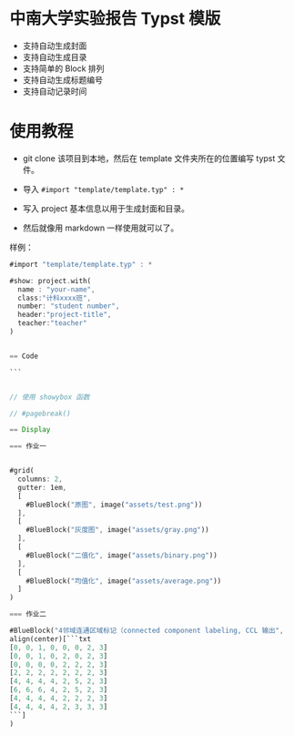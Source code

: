 # 中南大学实验报告 Typst 模版

* 支持自动生成封面
* 支持自动生成目录
* 支持简单的 Block 排列
* 支持自动生成标题编号
* 支持自动记录时间

# 使用教程

* git clone 该项目到本地，然后在 template 文件夹所在的位置编写 typst 文件。

* 导入 `#import "template/template.typ" : * `
* 写入 project 基本信息以用于生成封面和目录。
* 然后就像用 markdown 一样使用就可以了。



样例：

````rust
#import "template/template.typ" : * 

#show: project.with(
  name : "your-name",
  class:"计科xxxx班",
  number: "student number",
  header:"project-title",
  teacher:"teacher"
)


== Code 

```


// 使用 showybox 函数

// #pagebreak()

== Display 

=== 作业一


#grid(
  columns: 2,
  gutter: 1em,
  [
    #BlueBlock("原图", image("assets/test.png"))
  ],
  [
    #BlueBlock("灰度图", image("assets/gray.png"))
  ],
  [
    #BlueBlock("二值化", image("assets/binary.png"))
  ],
  [
    #BlueBlock("均值化", image("assets/average.png"))
  ]
)

=== 作业二

#BlueBlock("4邻域连通区域标记（connected component labeling, CCL 输出", 
align(center)[```txt
[0, 0, 1, 0, 0, 0, 2, 3]
[0, 0, 1, 0, 2, 0, 2, 3]
[0, 0, 0, 0, 2, 2, 2, 3]
[2, 2, 2, 2, 2, 2, 2, 3]
[4, 4, 4, 4, 2, 5, 2, 3]
[6, 6, 6, 4, 2, 5, 2, 3]
[4, 4, 4, 4, 2, 2, 2, 3]
[4, 4, 4, 4, 2, 3, 3, 3]
```]
)
````

